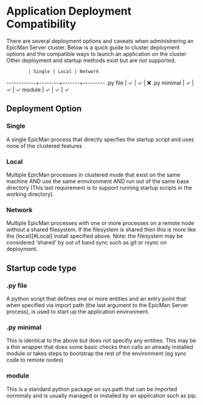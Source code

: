 # Application Deployment Compatibility

There are several deployment options and caveats when administrering an EpicMan
Server cluster. Below is a quick guide to cluster deployment options and the 
compatible ways to launch an application on the cluster Other deployment and
startup methods exist but are not supported.

            | Single | Local | Network
------------+--------+-------+---------
.py file    |   ✓    |   ✓   |    ❌
.py minimal |   ✓    |   ✓   |    ✓
module      |   ✓    |   ✓   |    ✓


## Deployment Option

### Single

A single EpicMan process that directly specfies the startup script and uses none
of the clustered features

### Local

Multiple EpicMan processes in clustered mode that exist on the same machine AND
use the same ennvironment AND run out of the same base directory (This last 
requirement is to support running startup scripts in the working directory).

### Network

Multiple EpicMan processes with one or more processes on a remote node without
a shared filesystem. If the filesystem is shared then this is more like the 
(local)[#Local] install specified above. Note: the filesystem may be considered 
'shared' by out of band sync such as git or rsync on deployment.


## Startup code type

### .py file

A python script that defines one or more entities and an entry point that when 
specified via import path (the last argument to the EpicMan Server process), is
used to start up the application environment.

### .py minimal

This is identical to the above but does not specifiy any entities. This may be
a thin wrapper that does some basic checks then calls an already installed 
module or takes steps to bootstrap the rest of the environment (eg sync code to
remote nodes)

### module

This is a standard python package on sys.path that can be imported normmaly and
is usually managed or installed by an application such as pip.
